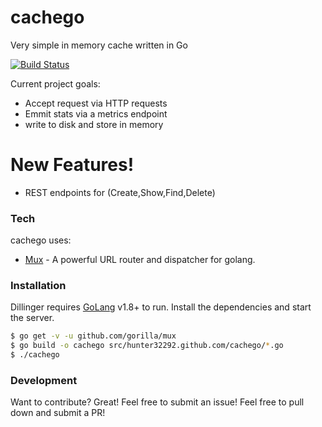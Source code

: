 # cachego
Very simple in memory cache written in Go

[![Build Status](https://travis-ci.org/hunter32292/cachego.svg?branch=master)](https://travis-ci.org/hunter32292/cachego)

Current project goals:
  - Accept request via HTTP requests
  - Emmit stats via a metrics endpoint
  - write to disk and store in memory

# New Features!
  - REST endpoints for (Create,Show,Find,Delete)

### Tech
cachego uses:

* [Mux](https://github.com/gorilla/mux) - A powerful URL router and dispatcher for golang.

### Installation
Dillinger requires [GoLang](https://golang.org/) v1.8+ to run.
Install the dependencies and start the server.
```sh
$ go get -v -u github.com/gorilla/mux
$ go build -o cachego src/hunter32292.github.com/cachego/*.go
$ ./cachego
```

### Development
Want to contribute? Great!
Feel free to submit an issue!
Feel free to pull down and submit a PR!

